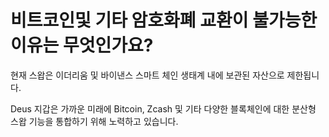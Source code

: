 # 비트코인 ​​및 기타 암호화폐 교환이 불가능한 이유는 무엇인가요?

현재 스왑은 이더리움 및 바이낸스 스마트 체인 생태계 내에 보관된 자산으로 제한됩니다.

Deus 지갑은 가까운 미래에 Bitcoin, Zcash 및 기타 다양한 블록체인에 대한 분산형 스왑 기능을 통합하기 위해 노력하고 있습니다.